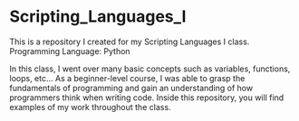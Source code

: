 # Scripting_Languages_I

This is a repository I created for my Scripting Languages I class. Programming Language: Python

In this class, I went over many basic concepts such as variables, functions, loops, etc... As a beginner-level course, I was able to grasp the fundamentals of programming and gain an understanding of how programmers think when writing code. Inside this repository, you will find examples of my work throughout the class.
